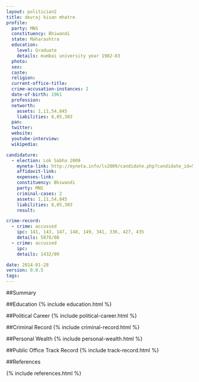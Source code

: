 ```yaml
---
layout: politician2
title: devraj kisan mhatre
profile: 
  party: MNS
  constituency: Bhiwandi
  state: Maharashtra
  education: 
    level: Graduate
    details: mumbai university year 1982-83
  photo: 
  sex: 
  caste: 
  religion: 
  current-office-title: 
  crime-accusation-instances: 2
  date-of-birth: 1961
  profession: 
  networth: 
    assets: 1,11,54,845
    liabilities: 8,05,303
  pan: 
  twitter: 
  website: 
  youtube-interview: 
  wikipedia: 

candidature: 
  - election: Lok Sabha 2009
    myneta-link: http://myneta.info/ls2009/candidate.php?candidate_id=5312
    affidavit-link: 
    expenses-link: 
    constituency: Bhiwandi 
    party: MNS
    criminal-cases: 2
    assets: 1,11,54,845
    liabilities: 8,05,303
    result:  

crime-record: 
  - crime: accussed
    ipc: 141, 143, 147, 148, 149, 341, 336, 427, 435
    details: 5878/08 
  - crime: accussed
    ipc: 
    details: 1432/09 

date: 2014-01-28
version: 0.0.5
tags: 
---
```

##Summary


##Education
{% include education.html %}


##Political Career
{% include political-career.html %}


##Criminal Record
{% include criminal-record.html %}


##Personal Wealth
{% include personal-wealth.html %}


##Public Office Track Record
{% include track-record.html %}


##References


{% include references.html %}